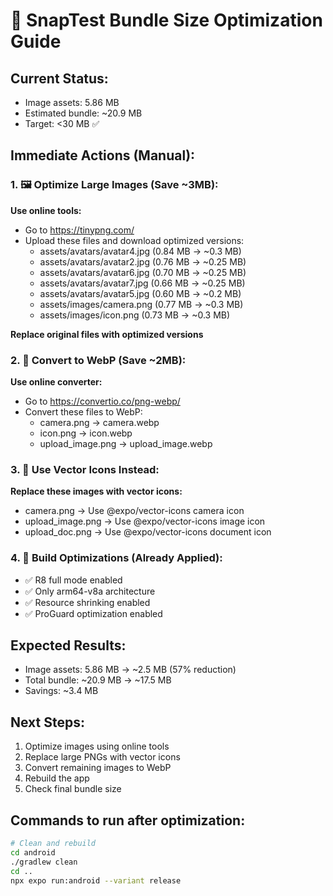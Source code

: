
# 🎯 SnapTest Bundle Size Optimization Guide

## Current Status:
- Image assets: 5.86 MB
- Estimated bundle: ~20.9 MB
- Target: <30 MB ✅

## Immediate Actions (Manual):

### 1. 🖼️ Optimize Large Images (Save ~3MB):

**Use online tools:**
- Go to https://tinypng.com/
- Upload these files and download optimized versions:
  - assets/avatars/avatar4.jpg (0.84 MB → ~0.3 MB)
  - assets/avatars/avatar2.jpg (0.76 MB → ~0.25 MB)
  - assets/avatars/avatar6.jpg (0.70 MB → ~0.25 MB)
  - assets/avatars/avatar7.jpg (0.66 MB → ~0.25 MB)
  - assets/avatars/avatar5.jpg (0.60 MB → ~0.2 MB)
  - assets/images/camera.png (0.77 MB → ~0.3 MB)
  - assets/images/icon.png (0.73 MB → ~0.3 MB)

**Replace original files with optimized versions**

### 2. 🎨 Convert to WebP (Save ~2MB):

**Use online converter:**
- Go to https://convertio.co/png-webp/
- Convert these files to WebP:
  - camera.png → camera.webp
  - icon.png → icon.webp
  - upload_image.png → upload_image.webp

### 3. 📱 Use Vector Icons Instead:

**Replace these images with vector icons:**
- camera.png → Use @expo/vector-icons camera icon
- upload_image.png → Use @expo/vector-icons image icon
- upload_doc.png → Use @expo/vector-icons document icon

### 4. 🔧 Build Optimizations (Already Applied):
- ✅ R8 full mode enabled
- ✅ Only arm64-v8a architecture
- ✅ Resource shrinking enabled
- ✅ ProGuard optimization enabled

## Expected Results:
- Image assets: 5.86 MB → ~2.5 MB (57% reduction)
- Total bundle: ~20.9 MB → ~17.5 MB
- Savings: ~3.4 MB

## Next Steps:
1. Optimize images using online tools
2. Replace large PNGs with vector icons
3. Convert remaining images to WebP
4. Rebuild the app
5. Check final bundle size

## Commands to run after optimization:
```bash
# Clean and rebuild
cd android
./gradlew clean
cd ..
npx expo run:android --variant release
```
